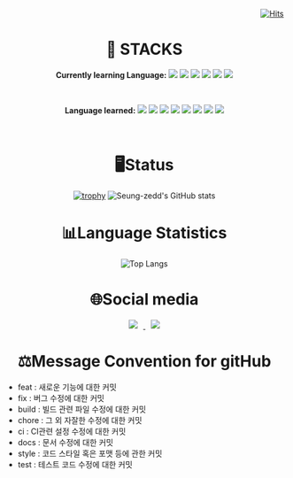 <div align=right>
  
[![Hits](https://hits.seeyoufarm.com/api/count/incr/badge.svg?url=https%3A%2F%2Fgithub.com%2FSeung-zedd%2Fhit-counter&count_bg=%2379C83D&title_bg=%23555555&icon=&icon_color=%23E7E7E7&title=hits&edge_flat=false)](https://hits.seeyoufarm.com)
</div>

  <div align=center>
  <h1>🤖 STACKS</h1>
  
  
  **Currently learning Language:**
  <img src="https://img.shields.io/badge/GitHub-181717?style=plastic&logo=GitHub&logoColor=white">
  <img src="https://img.shields.io/badge/Git-F05032?style=plastic&logo=Git&logoColor=white">
  <img src="https://img.shields.io/badge/spring-6DB33F?style=plastic&logo=spring&logoColor=white">
  <img src="https://img.shields.io/badge/springboot-6DB33F?style=plastic&logo=springboot&logoColor=white">
  <img src="https://img.shields.io/badge/docker-2496ED?style=plastic&logo=docker&logoColor=white">
  <img src="https://img.shields.io/badge/kubernetes-326CE5?style=plastic&logo=kubernetes&logoColor=white">
  
  
  
  <br>

  **Language learned:**
  <img src="https://img.shields.io/badge/javascript-F7DF1E?style=plastic&logo=javascript&logoColor=white">
  <img src="https://img.shields.io/badge/css3-1572B6?style=plastic&logo=css3&logoColor=white">
  <img src="https://img.shields.io/badge/html5-E34F26?style=plastic&logo=html5&logoColor=white">
  <img src="https://img.shields.io/badge/java-05A800?style=plastic&logo=OpenJDK&logoColor=white">
  <img src="https://img.shields.io/badge/c++-8500E5?style=plastic&logo=c%2B%2B&logoColor=white">
  <img src="https://img.shields.io/badge/c-A8B9CC?style=plastic&logo=c&logoColor=white">
  <img src="https://img.shields.io/badge/python-3776AB?style=plastic&logo=python&logoColor=white">
  <img src="https://img.shields.io/badge/mysql-4479A1?style=plastic&logo=mysql&logoColor=white">
  
  
  
  <br>
  <div align=center><h1>🖥️Status</h1></div>
  
  [![trophy](https://github-profile-trophy.vercel.app/?username=Seung-zedd)](https://github.com/ryo-ma/github-profile-trophy)
  ![Seung-zedd's GitHub stats](https://github-readme-stats.vercel.app/api?username=Seung-zedd&show_icons=true&theme=gruvbox)
  
  <div align=center><h1>📊Language Statistics</h1></div>
  
  
  ![Top Langs](https://github-readme-stats.vercel.app/api/top-langs/?username=Seung-zedd&layout=compact&theme=gruvbox)

  <!-- 알고리즘 랭킹
  <div align=center><h1>⚙️PS Ranking</h1></div>
  
  [![Solved.ac Profile](http://mazassumnida.wtf/api/generate_badge?boj=csj0209)](https://solved.ac/csj0209)
  -->
  
  <div align=center><h1>🌐Social media</h1></div>
  <a href="https://www.instagram.com/muldiv_j/">
    <img src="http://img.shields.io/badge/-Instagram-E4405F?style=plastic&logo=Instagram&link=https://www.instagram.com/seung_j.95/"
        style="height : auto; margin-left : 10px; margin-right : 10px;"/>
</a>
<a href="https://velog.io/@csj0209/posts">
  <img src="https://img.shields.io/badge/Velog-20C997?style=plastic&logo=velog&link=https://velog.io/@csj0209/posts&logoColor=white"
  style="height : auto; margin-left : 10px; margin-right : 10px;"/>
</a>
  </div>

  <div align=center><h1>⚖Message Convention for gitHub</h1></div>
  <ul>
    <li>feat : 새로운 기능에 대한 커밋</li>
    <li>fix : 버그 수정에 대한 커밋</li>
    <li>build : 빌드 관련 파일 수정에 대한 커밋</li>
    <li>chore : 그 외 자잘한 수정에 대한 커밋</li>
    <li>ci : CI관련 설정 수정에 대한 커밋</li>
    <li>docs : 문서 수정에 대한 커밋</li>
    <li>style : 코드 스타일 혹은 포맷 등에 관한 커밋</li>
    <li>test : 테스트 코드 수정에 대한 커밋</li>
</ul>









  
